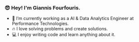 ### 😎 Hey! I'm Giannis Fourfouris.

- 🔭 I’m currently working as a AI & Data Analytics Engineer at Performance Technologies.
- 🔥 I love solving problems and create solutions.
- 💻 I enjoy writing code and learn anything about it.
<!--
**giannisfourfouris/giannisfourfouris** is a ✨ _special_ ✨ repository because its `README.md` (this file) appears on your GitHub profile.

Here are some ideas to get you started:

- 🔭 I’m currently working on ...
- 🌱 I’m currently learning ...
- 👯 I’m looking to collaborate on ...
- 🤔 I’m looking for help with ...
- 💬 Ask me about ...
- 📫 How to reach me: ...
- 😄 Pronouns: ...
- ⚡ Fun fact: ...
-->
